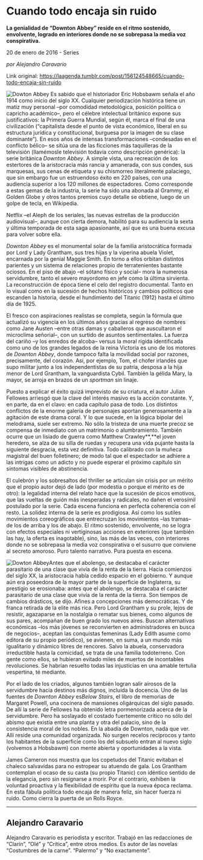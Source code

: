 # Cuando todo encaja sin ruido

**La genialidad de “Downton
Abbey” reside en el ritmo sostenido, envolvente, logrado en interiores donde no se sobrepasa la media voz
conspirativa.**

20 de enero de 2016 - Series

_por Alejandro Caravario_

Link original: https://laagenda.tumblr.com/post/156124548665/cuando-todo-encaja-sin-ruido

![Dowton Abbey](https://64.media.tumblr.com/8a92dfd2a2153b3b8bd581ed9b7384b4/tumblr_inline_pk0ru58wN91t6q87u_500.jpg)
Es
sabido que el historiador Eric Hobsbawm señala el año 1914 como
inicio del siglo XX. Cualquier periodización histórica tiene un
matiz muy personal –por comodidad metodológica, posición política
o capricho académico–, pero el célebre intelectual británico
expone sus justificativos: la Primera Guerra Mundial, según él,
marca el final de una civilización (“capitalista desde el punto de
vista económico, liberal en su estructura jurídica y
constitucional, burguesa por la imagen de su clase dominante”). En
esos años de intensas transformaciones –condesadas en el conflicto
bélico– se sitúa una de las ficciones más taquilleras de la
televisión (llamémosle televisión todavía como descripción
genérica): la serie británica *Downton
Abbey*. A
simple vista, una recreación de los estertores de la aristocracia
más rancia y amanerada, con sus condes, sus marquesas, sus cenas de
etiqueta y su chismorreo literalmente palaciego, que sin embargo fue
un estruendoso éxito en 220 países, con una audiencia superior a
los 120 millones de espectadores. Como corresponde a estas gemas de
la industria, la serie ha sido una abonada al Grammy, el Golden Globe
y otros tantos premios cuyo detalle se obtiene, luego de un golpe de
tecla, en Wikipedia. 



Netflix
–el Aleph de los seriales, las nuevas estrellas de la producción
audiovisual–, aunque con cierta demora, habilitó para su audiencia
la sexta y última temporada de esta saga apasionante, así que es
una buena excusa para volver sobre ella. 


*Downton
Abbey* es el monumental solar de la familia aristocrática formada por
Lord y Lady Grantham, sus tres hijas y la viperina abuela Violet,
encarnada por la genial Maggie Smith. En torno a ellos orbitan
distintos parientes y un sistema de relaciones propio de
terratenientes bastante ociosos. En el piso de abajo –el sótano
físico y social– mora la numerosa servidumbre, tanto el severo
mayordomo en jefe como la última sirvienta. La reconstrucción de
época tiene el celo del registro documental. Tanto en lo visual como
en la sucesión de hechos históricos y cambios políticos que
escanden la historia, desde el hundimiento del Titanic (1912) hasta
el último día de 1925.


El
fresco con aspiraciones realistas se completa, según la fórmula que
actualizó su vigencia en los últimos años gracias al regreso de
nombres como Jane Austen –entre otras damas y caballeros que
auscultaron el microclima señorial–, con un surtido de asuntos
sentimentales. La fuerza del cariño –y los enredos de alcoba–
versus la moral rígida identificada como uno de los grandes legados
de la reina Victoria es uno de los motores de *Downton
Abbey*,
donde tampoco falta la movilidad social por razones, precisamente,
del corazón. Así, por ejemplo, Tom, el chofer irlandés que supo
militar junto a los independentistas de su patria, desposa a la hija
menor de Lord Grantham, la vanguardista Cybil. También la gélida
Mary, la mayor, se arroja en brazos de un *sportman*
sin linaje. 



Puesto
a explicar el éxito quizá imprevisto de su criatura, el autor
Julian Fellowes arriesgó que la clave del interés masivo es la
acción constante. Y, en parte, da en el clavo: en cada capítulo
pasa de todo. Los distintos conflictos de la enorme galería de
personajes aportan generosamente a la agitación de este drama coral.
Y lo que sucede, en la lógica bipolar del melodrama, suele ser
extremo. No sólo la tristeza de una muerte precoz se compensa de
inmediato con un matrimonio o alumbramiento. También ocurre que un
lisiado de guerra como Matthew
Crawley**,**el
joven heredero, se alza de su silla de ruedas y recupera una vida
pujante hasta la siguiente desgracia, esta vez definitiva. Todo
calibrado con la muñeca magistral del buen folletinero; de modo tal
que el espectador se adhiere a las intrigas como un adicto y no puede
esperar el próximo capítulo sin síntomas visibles de abstinencia. 



El
culebrón y los sobresaltos del thriller se articulan sin crisis por
un mérito que el propio autor dejó de lado (por modestia o porque
el mérito es de otro): la legalidad interna del relato hace que la
sucesión de picos emotivos, que las vueltas de guión más
inesperadas y radicales, no dañen el verosímil postulado por la
serie. Cada escena funciona en perfecta coherencia con el resto. La
solidez interna de la serie es prodigiosa. Así como los sutiles
movimientos coreográficos que entrecruzan los movimientos –las
tramas–
de los de arriba y los de abajo. El ritmo sostenido, envolvente, no
se logra con efectos especiales ni vertiginosas acciones en
exteriores (que también las hay, la oferta es inagotable), sino, las
más de las veces, con interiores donde no se sobrepasa la media voz
conspirativa o el susurro que conviene al secreto amoroso. Puro
talento narrativo. Pura puesta en escena. 


![Dowton Abbey](https://64.media.tumblr.com/8a92dfd2a2153b3b8bd581ed9b7384b4/tumblr_inline_pk0ru58wN91t6q87u_500.jpg)Antes que el
abolengo, se destacaba el carácter parasitario de una clase que
vivía de la renta de la tierra. 
Hacia
comienzos del siglo XX, la aristocracia había cedido espacio en el
gobierno. Y aunque aún era poseedora de la mayor parte de la
superficie de Inglaterra, su prestigio se erosionaba: antes que el
abolengo, se destacaba el carácter parasitario de una clase que
vivía de la renta de la tierra. Son tiempos de cambios drásticos,
se dijo. Afines a concepciones más democráticas. Y de franca
retirada de la elite más rica. Pero Lord Grantham y su prole, lejos
de resistir, agazaparse en la nostalgia o rematar sus bienes, como
algunos de sus pares, acompañan de buen grado los nuevos aires.
Buscan alternativas económicas –los más jóvenes se reconvierten
en administradores en busca de negocios–, aceptan las conquistas
femeninas (Lady Edith asume como editora de su propio periódico), se
avienen, en suma, a un mundo más igualitario y dinámico libres de
rencores. Salvo la abuela, conservadora irreductible hasta la
comicidad, se trata de una familia todoterreno. Con gente como ellos,
se hubieran evitado miles de muertos de incontables revoluciones. Se
habrían resuelto todas las injusticias en una amable tertulia
vespertina, té mediante.  



Por
el lado de los criados, algunos también logran salir airosos de la
servidumbre hacia destinos más dignos, incluida la docencia. Uno de
las fuentes de *Downton
Abbey* es*Below Stairs*,
el libro de memorias de Margaret Powell, una cocinera de mansiones
oligárquicas del siglo pasado. De allí la serie de Fellowes ha
obtenido letra pormenorizada acerca de la servidumbre. Pero ha
soslayado el costado fuertemente crítico no sólo del abismo que
existía entre una planta y otra del palacio, sino de la consistencia
moral de los nobles. En la abadía de Downton, nada que ver. Allí
reside una comunidad organizada. No surgen recelos recíprocos y
tanto los habitantes de la superficie como los del subsuelo entran al
nuevo siglo (volvemos a Hobsbawm) con mente abierta y oportunidades a
la vista.


James
Cameron nos muestra que los copetudos del Titanic evitaban el chaleco
salvavidas para no estropear su atuendo de gala. Los Grantham
contemplan el ocaso de su casta (su propio Titanic) con idéntico
sentido de la elegancia, pero sin resignarse a morir. Por el
contrario, exhiben la voluntad proactiva y la flexibilidad de
espíritu que la nueva época reclama. En esta fábula política todo
encaja de manera feliz, sin hacer fuerza ni ruido. Como cierra la
puerta de un Rolls Royce. 




---

 Alejandro Caravario
--------------------

 Alejandro Caravario es periodista y escritor. Trabajó en las redacciones de “Clarín”, “Olé” y “Crítica”, entre otros medios. Es autor de las novelas “Costumbres de la carne”. “Palermo” y “No exactamente”. 

